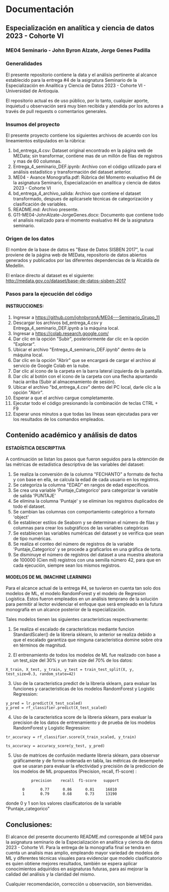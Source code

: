 # Documentación

## Especialización en analítica y ciencia de datos 2023 - Cohorte VI

### ME04 Seminario - John Byron Alzate, Jorge Genes Padilla


### Generalidades

El presente repositorio contiene la data y el análisis pertinente al alcance establecido para la entrega #4 de la asignatura Seminario de la Especialización en Analítica y Ciencia de Datos 2023 - Cohorte VI - Universidad de Antioquia.

El repositorio actual es de uso público, por lo tanto, cualquier aporte, inquietud u observación será muy bien recibida y atendida por los autores a través de pull requests o comentarios generales.

### Insumos del proyecto

El presente proyecto contiene los siguientes archivos de acuerdo con los lineamientos estipulados en la rúbrica:

1. bd_entrega_4.csv: Dataset original encontrado en la página web de MEData; sin transformar, contiene mas de un millón de filas de registros y mas de 60 columnas.
2. Entrega_4_seminario_DEF.ipynb: Archivo con el código utilizado para el análisis estadístico y transformación del dataset anterior.
3. ME04 - Avance Monografía.pdf: Rúbrica del Momento evaluativo #4 de la asignatura Seminario, Especialización en analítica y ciencia de datos 2023 - Cohorte VI
4. bd_entrega_4_archivo_salida: Archivo que contiene el dataset transformado, despues de aplicarsele técnicas de categorización y clasificación de variables.
5. README.md: Archivo presente.
6. G11-ME04-JohnAlzate-JorgeGenes.docx: Documento que contiene todo el analisis realizado para el momento evaluativo #4 de la asignatura seminario.

### Origen de los datos

El nombre de la base de datos es "Base de Datos SISBEN 2017", la cual proviene de la página web de MEData, repositorio de datos abiertos generados y publicados por las diferentes dependencias de la Alcaldía de Medellín.

El enlace directo al dataset es el siguiente: http://medata.gov.co/dataset/base-de-datos-sisben-2017

### Pasos para la ejecución del código

#### INSTRUCCIONES:

1.	Ingresar a https://github.com/johnbyronA/ME04---Seminario_Grupo_11
2.	Descargar los archivos bd_entrega_4.csv y Entrega_4_seminario_DEF.ipynb a la máquina local.
3.	Ingresar a https://colab.research.google.com/
4.	Dar clic en la opción "Subir", posteriormente dar clic en la opción "Explorar".
5.	Ubicar el archivo "Entrega_4_seminario_DEF.ipynb" dentro de la máquina local.
6.	Dar clic en la opción "Abrir" que se encargará de cargar el archivo al servicio de Google Colab en la nube.
7.	Dar clic al icono de la carpeta en la barra lateral izquierda de la pantalla.
8.	Dar clic al botón con el icono de la carpeta con una flecha apuntando hacia arriba (Subir al almacenamiento de sesión).
9.	Ubicar el archivo "bd_entrega_4.csv" dentro del PC local, darle clic a la opción "Abrir".
10.	Esperar a que el archivo cargue completamente.
11.	Ejecutar todo el código presionando la combinación de teclas CTRL + F9
12.	Esperar unos minutos a que todas las líneas sean ejecutadas para ver los resultados de los comandos empleados.

## Contenido académico y análisis de datos

#### ESTADÍSTICA DESCRIPTIVA

A continuación se listan los pasos que fueron seguidos para la obtención de las métricas de estadística descriptiva de las variables del dataset:

1. Se realiza la conversión de la columna "FECHANTO" a formato de fecha y con base en ella, se calcula la edad de cada usuario en los registros.
2. Se categoriza la columna "EDAD" en rangos de edad especificos.
3. Se crea una variable 'Puntaje_Categorico' para categorizar la variable de salida 'PUNTAJE' 
4. Se elimina la columna 'Puntaje' y se eliminan los registros duplicados de todo el dataset.
5. Se cambian las columnas con comportamiento categórico a formato 'object'
6. Se establecer estilos de Seaborn y se determinan el número de filas y columnas para  crear los subgráficos de las variables categóricas
7. Se establecen las variables numéricas del dataset y se verifica que sean de tipo numéricas.
8. Se realiza el conteo del número de registros de la variable 'Puntaje_Categorico' y se procede a graficarlos en una gráfica de torta.
9. Se disminuye el número de registros del dataset a una muestra aleatoria de 100000 (Cien mil) registros con una semilla número 42, para que en cada ejecución, siempre sean los mismos registros.


#### MODELOS DE ML (MACHINE LEARNING)

Para el alcance actual de la entrega #4, se tuvieron en cuenta tan solo dos modelos de ML, el modelo RandomForest y el modelo de Regresion Logística. Estos fueron empleados en un análisis temprano de la solución para permitir al lector evidenciar el enfoque que será empleado en la futura monografía en un alcance posterior de la especialización.

Tales modelos tienen las siguientes características respectivamente:

1. Se realiza el escalado de características mediante funcion StandardScaler() de la libreria sklearn, lo anterior se realiza debido a que el escalado garantiza que ninguna característica domine sobre otra en términos de magnitud.

2. El entrenamiento de todos los modelos de ML fue realizado con base a un test_size del 30% y un train size del 70% de los datos:


```
X_train, X_test, y_train, y_test = train_test_split(X, y, test_size=0.3, random_state=42)
```

3. Uso de la caracteristica predict de la libreria sklearn, para evaluar las funciones y caracteristicas de los modelos RandomForest y Logistic Regression: 

```
y_pred = lr.predict(X_test_scaled)
y_pred = rf_classifier.predict(X_test_scaled)
```

4. Uso de la caracteristica score de la libreria sklearn, para evaluar la precision de los datos de entrenamiento y de prueba de los modelos RandomForest y Logistic Regression: 

```
tr_accuracy = rf_classifier.score(X_train_scaled, y_train)

ts_accuracy = accuracy_score(y_test, y_pred)
```

5. Uso de matrices de confusión mediante libreria sklearn, para observar gráficamente y de forma ordenada en tabla, las métricas de desempeño que se usaran para evaluar la efectividad y precisión de la prediccion de los modelos de ML propuestos (Precision, recall, f1-score) :


               precision    recall  f1-score   support

           0       0.77      0.86      0.81     16810
           1       0.79      0.68      0.73     13190

donde 0 y 1 son los valores clasificatorios de la variable "Puntaje_categorico"

## Conclusiones:

El alcance del presente documento README.md corresponde al ME04 para la asignatura seminario de la Especialización en analítica y ciencia de datos 2023 - Cohorte VI. Para la entrega de la monografía final se tendra en cuenta un analisis mas amplio, empleando mayor variedad de modelos de ML y diferentes técnicas visuales para evidenciar que modelo clasificatorio es quien obtiene mejores resultados, también se espera aplicar conocimientos adquiridos en asignaturas futuras, para asi mejorar la calidad del análisis y la claridad del mismo.

Cualquier recomendación, corrección u observación, son bienvenidas.